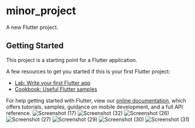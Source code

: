 # minor_project

A new Flutter project.

## Getting Started

This project is a starting point for a Flutter application.

A few resources to get you started if this is your first Flutter project:

- [Lab: Write your first Flutter app](https://flutter.dev/docs/get-started/codelab)
- [Cookbook: Useful Flutter samples](https://flutter.dev/docs/cookbook)

For help getting started with Flutter, view our
[online documentation](https://flutter.dev/docs), which offers tutorials,
samples, guidance on mobile development, and a full API reference.
![Screenshot (17)](https://user-images.githubusercontent.com/88309352/127819910-79eadbf3-c040-44f4-9799-23607aeb914f.png)
![Screenshot (32)](https://user-images.githubusercontent.com/88309352/127821141-09bd2ee1-0da4-4ab0-b747-223e2f1a22ae.png)
![Screenshot (26)](https://user-images.githubusercontent.com/88309352/127821254-26375931-2b88-4bd0-8e2b-c8c9c8da4cce.png)
![Screenshot (27)](https://user-images.githubusercontent.com/88309352/127821321-2c37dafb-d839-4932-9f52-dbfc6bbfb784.png)
![Screenshot (29)](https://user-images.githubusercontent.com/88309352/127821404-17204af6-2fa7-47b6-8614-1544c2c0a1d4.png)
![Screenshot (30)](https://user-images.githubusercontent.com/88309352/127821530-995ffa3a-b8d9-44fb-ad96-62b978b9a3d9.png)
![Screenshot (31)](https://user-images.githubusercontent.com/88309352/127821758-e7d66c11-222f-422b-8d02-f8a625aa15b4.png)
